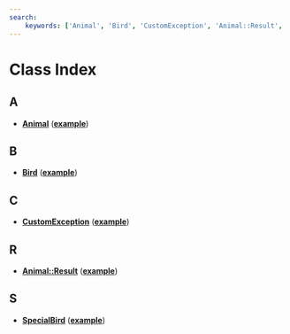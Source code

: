 ```yaml
---
search:
    keywords: ['Animal', 'Bird', 'CustomException', 'Animal::Result', 'SpecialBird']
---
```


# Class Index

## A

* [**Animal**](classexample_1_1_animal.md) ([**example**](namespaceexample.md))


## B

* [**Bird**](classexample_1_1_bird.md) ([**example**](namespaceexample.md))


## C

* [**CustomException**](classexample_1_1_custom_exception.md) ([**example**](namespaceexample.md))


## R

* [**Animal::Result**](structexample_1_1_animal_1_1_result.md) ([**example**](namespaceexample.md))


## S

* [**SpecialBird**](classexample_1_1_special_bird.md) ([**example**](namespaceexample.md))


